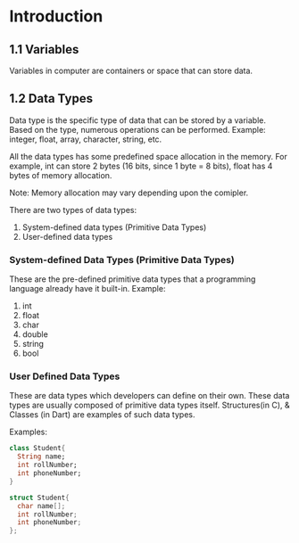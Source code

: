 # Introduction

## 1.1 Variables 
Variables in computer are containers or space that can store data. 

## 1.2 Data Types
Data type is the specific type of data that can be stored by a variable. Based on the type, numerous operations can be performed. Example: integer, float, array, character, string, etc.

All the data types has some predefined space allocation in the memory. For example, int can store 2 bytes (16 bits, since 1 byte = 8 bits), float has 4 bytes of memory allocation.

Note: Memory allocation may vary depending upon the comipler.

There are two types of data types:
1. System-defined data types (Primitive Data Types)
2. User-defined data types

### System-defined Data Types (Primitive Data Types) 
These are the pre-defined primitive data types that a programming language already have it built-in. 
Example:
  1. int
  2. float
  3. char
  4. double
  5. string
  6. bool

### User Defined Data Types
These are data types which developers can define on their own. These data types are usually composed of primitive data types itself. 
Structures(in C), & Classes (in Dart) are examples of such data types.

Examples:

```dart
class Student{
  String name;
  int rollNumber;
  int phoneNumber;
}
```



```c
struct Student{
  char name[];
  int rollNumber;
  int phoneNumber;
};
```

